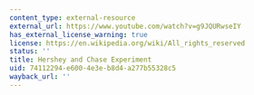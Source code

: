 ```yaml
---
content_type: external-resource
external_url: https://www.youtube.com/watch?v=g9JQURwseIY
has_external_license_warning: true
license: https://en.wikipedia.org/wiki/All_rights_reserved
status: ''
title: Hershey and Chase Experiment
uid: 74112294-e600-4e3e-b8d4-a277b55328c5
wayback_url: ''
---
```

